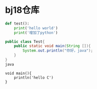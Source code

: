 # bj18仓库

```python
def test():
    print('hello world')
    print('增加了python')
```
```Java
public class Test{
    public static void main(String []){
        System.out.println("你好，java");
    }
}
java
```
```
void main(){
	println('hello C')
}
```


